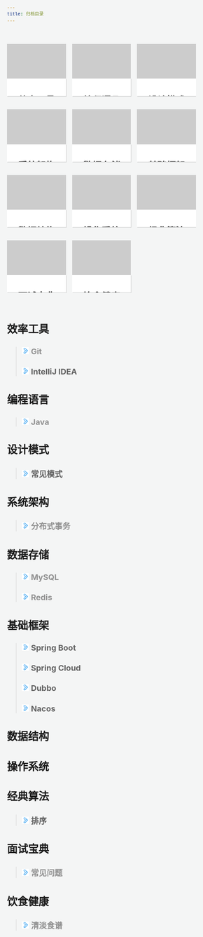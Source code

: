 ```yaml
---
title: 归档目录
---
```


<style>
body, html {
    word-break: break-word;
    background-color: #f4f5f5;
}
body {
    font-size: 12px;
    line-height: normal;
}
div {
    display: block;
}

.events-wrap {
    overflow: hidden;
    width: 100%;
}

.events-list {
    margin-top: 35px;
    display: flex;
    flex-wrap: wrap;
    align-items: stretch;
    margin-left: -7px;
    margin-right: -7px;
}

.events {
    cursor: pointer;
    width: 25%;
    padding-left: 7px;
    padding-right: 7px;
    box-sizing: border-box;
    transition: all .2s linear;
    position: relative;
    margin-bottom: 30px;
}

@media (max-width: 960px) {
    .events {
        width: 33.33%;
    }
}

@media (max-width: 720px) {
    .events {
        width: 50%;
    }
}

@media (max-width: 480px) {
    .events {
        width: 100%;
    }
}
a {
    text-decoration: none;
    cursor: pointer;
    color: #909090;
}

a:hover {
    text-decoration: none;
    cursor: pointer;
    color: #909090;
}

.events .events-inner .banner {
    padding-top: 58.82%;
    background-color: #ccc;
    background-repeat: no-repeat;
}

.events:before {
    content: "";
    position: absolute;
    left: 7px;
    right: 7px;
    top: 0;
    bottom: 0;
    z-index: -1;
    border-radius: 2px;
    overflow: hidden;
    background-color: #fff;
    transition: all .2s linear;
    box-shadow: 1px 1px 1px rgba(0,0,0,.15);
}
.message .title {
    display: -webkit-box;
    overflow: hidden;
    text-overflow: ellipsis;
    -webkit-box-orient: vertical;
    -webkit-line-clamp: 2;
    height: 40px;
    font-size: 14px;
    font-weight: 700;
    text-align: center;
    background-color: #fff;
    color: #333;
    line-height:40px;
    transition: all .2s linear;
    box-shadow: 1px 1px 1px rgba(0,0,0,.15);
}
</style>

<div class="events-wrap">
    <div class="events-list">
        <a  class="events" href="effect-tool.html" rel="nofollow noopener noreferrer" target="_blank">
            <div class="events-inner">
                <div class="banner" style="background-image: url(/images/cover.jpg); background-size: cover;">
                </div>
                <div class="message">
                    <div class="title"><h2>效率工具</h2></div>
                </div>
            </div>
        </a>
        <a  class="events" href="program-lang.html" rel="nofollow noopener noreferrer" target="_blank">
            <div class="events-inner">
                <div class="banner" style="background-image: url(/images/cover.jpg); background-size: cover;">
                </div>
                <div class="message">
                    <div class="title"><h2>编程语言</h2></div>
                </div>
            </div>
        </a>
        <a  class="events" href="design-pattern.html" rel="nofollow noopener noreferrer" target="_blank">
            <div class="events-inner">
                <div class="banner" style="background-image: url(/images/cover.jpg); background-size: cover;">
                </div>
                <div class="message">
                    <div class="title"><h2>设计模式</h2></div>
                </div>
            </div>
        </a>
        <a  class="events" href="system-arch.html" rel="nofollow noopener noreferrer" target="_blank">
            <div class="events-inner">
                <div class="banner" style="background-image: url(/images/cover.jpg); background-size: cover;">
                </div>
                <div class="message">
                    <div class="title"><h2>系统架构</h2></div>
                </div>
            </div>
        </a>
        <a  class="events" href="data-storage.html" rel="nofollow noopener noreferrer" target="_blank">
            <div class="events-inner">
                <div class="banner" style="background-image: url(/images/cover.jpg); background-size: cover;">
                </div>
                <div class="message">
                    <div class="title"><h2>数据存储</h2></div>
                </div>
            </div>
        </a>
        <a  class="events" href="basic-framework.html" rel="nofollow noopener noreferrer" target="_blank">
            <div class="events-inner">
                <div class="banner" style="background-image: url(/images/cover.jpg); background-size: cover;">
                </div>
                <div class="message">
                    <div class="title"><h2>基础框架</h2></div>
                </div>
            </div>
        </a>
        <a  class="events" href="data-structure.html" rel="nofollow noopener noreferrer" target="_blank">
            <div class="events-inner">
                <div class="banner" style="background-image: url(/images/cover.jpg); background-size: cover;">
                </div>
                <div class="message">
                    <div class="title"><h2>数据结构</h2></div>
                </div>
            </div>
        </a>
        <a  class="events" href="operating-system.html" rel="nofollow noopener noreferrer" target="_blank">
            <div class="events-inner">
                <div class="banner" style="background-image: url(/images/cover.jpg); background-size: cover;">
                </div>
                <div class="message">
                    <div class="title"><h2>操作系统</h2></div>
                </div>
            </div>
        </a>
        <a  class="events" href="classical-algorithm.html" rel="nofollow noopener noreferrer" target="_blank">
            <div class="events-inner">
                <div class="banner" style="background-image: url(/images/cover.jpg); background-size: cover;">
                </div>
                <div class="message">
                    <div class="title"><h2>经典算法</h2></div>
                </div>
            </div>
        </a>
        <a  class="events" href="interview-bible.html" rel="nofollow noopener noreferrer" target="_blank">
            <div class="events-inner">
                <div class="banner" style="background-image: url(/images/cover.jpg); background-size: cover;">
                </div>
                <div class="message">
                    <div class="title"><h2>面试宝典</h2></div>
                </div>
            </div>
        </a>
        <a  class="events" href="healthy-diet.html" rel="nofollow noopener noreferrer" target="_blank">
            <div class="events-inner">
                <div class="banner" style="background-image: url(/images/cover.jpg); background-size: cover;">
                </div>
                <div class="message">
                    <div class="title"><h2>饮食健康</h2></div>
                </div>
            </div>
        </a>
    </div>
</div>

# 效率工具
> ## ![](/images/arrow-right.png) [Git](git.html)
> ## ![](/images/arrow-right.png) IntelliJ IDEA

# 编程语言
> ## ![](/images/arrow-right.png) [Java](java.html)

# 设计模式
> ## ![](/images/arrow-right.png) 常见模式

# 系统架构
> ## ![](/images/arrow-right.png) [分布式事务](distributed-transaction.html)

# 数据存储
> ## ![](/images/arrow-right.png) [MySQL](mysql.html)
> ## ![](/images/arrow-right.png) [Redis](redis.html)

# 基础框架
> ## ![](/images/arrow-right.png) Spring Boot
> ## ![](/images/arrow-right.png) Spring Cloud
> ## ![](/images/arrow-right.png) Dubbo
> ## ![](/images/arrow-right.png) Nacos

# 数据结构

# 操作系统

# 经典算法
> ## ![](/images/arrow-right.png) 排序

# 面试宝典
> ## ![](/images/arrow-right.png) [常见问题](interview-bible.html)

# 饮食健康
> ## ![](/images/arrow-right.png) [清淡食谱](healthy-diet.html)